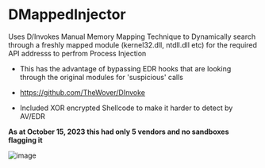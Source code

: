 # DMappedInjector
Uses D/Invokes Manual Memory Mapping Technique to Dynamically search through a freshly mapped module (kernel32.dll, ntdll.dll etc) for the required API addresss to perfrom Process Injection

 * This has the advantage of bypassing EDR hooks that are looking through the original modules for 'suspicious' calls
 
 * https://github.com/TheWover/DInvoke
 
 * Included XOR encrypted Shellcode to make it harder to detect by AV/EDR


**As at October 15, 2023 this had only 5 vendors and no sandboxes flagging it**

![image](https://github.com/anans3-gh/DMappedInjector/assets/57995347/1a5ddf4e-657b-4d01-af5d-cd813bc5dd2f)

